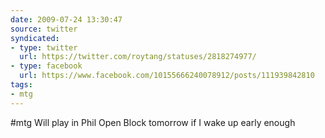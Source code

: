 ```yaml
---
date: 2009-07-24 13:30:47
source: twitter
syndicated:
- type: twitter
  url: https://twitter.com/roytang/statuses/2818274977/
- type: facebook
  url: https://www.facebook.com/10155666240078912/posts/111939842810
tags:
- mtg
---
```


#mtg Will play in Phil Open Block tomorrow if I wake up early enough